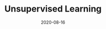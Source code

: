 ---
# ===== Title, summary, and position in the left sidebar =====
linktitle: 
summary: 
weight: 300
# =========================================================

# ========== Basic metadata ==========
title: Unsupervised Learning
date: 2020-08-16
draft: false
 
authors: ["admin"]
tags: ["Deep Learning", "Unsupervised Learning"]
categories: ["Deep Learning"]
toc: true # Show table of contents
# ====================================

# ========== Advanced metadata ========== 
profile: false  # Show author profile?
reading_time: true # Show estimated reading time?
share: true  # Show social sharing links?
featured: true
comments: true  # Show comments?
disable_comment: false
commentable: true  # Allow visitors to comment? Supported by the Page, Post, and Book content types.
editable: false  # Allow visitors to edit the page? Supported by the Page, Post, and Book content types.

# Optional header image (relative to `assets/media/` folder).
header:
  caption: ""
  image: ""
---